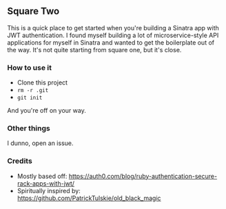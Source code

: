 ## Square Two

This is a quick place to get started when you're building a Sinatra app with JWT authentication. I found myself building a lot of microservice-style API applications for myself in Sinatra and wanted to get the boilerplate out of the way. It's not quite starting from square one, but it's close.

### How to use it

- Clone this project
- `rm -r .git`
- `git init`

And you're off on your way.

### Other things

I dunno, open an issue.

### Credits

- Mostly based off: https://auth0.com/blog/ruby-authentication-secure-rack-apps-with-jwt/
- Spiritually inspired by: https://github.com/PatrickTulskie/old_black_magic

